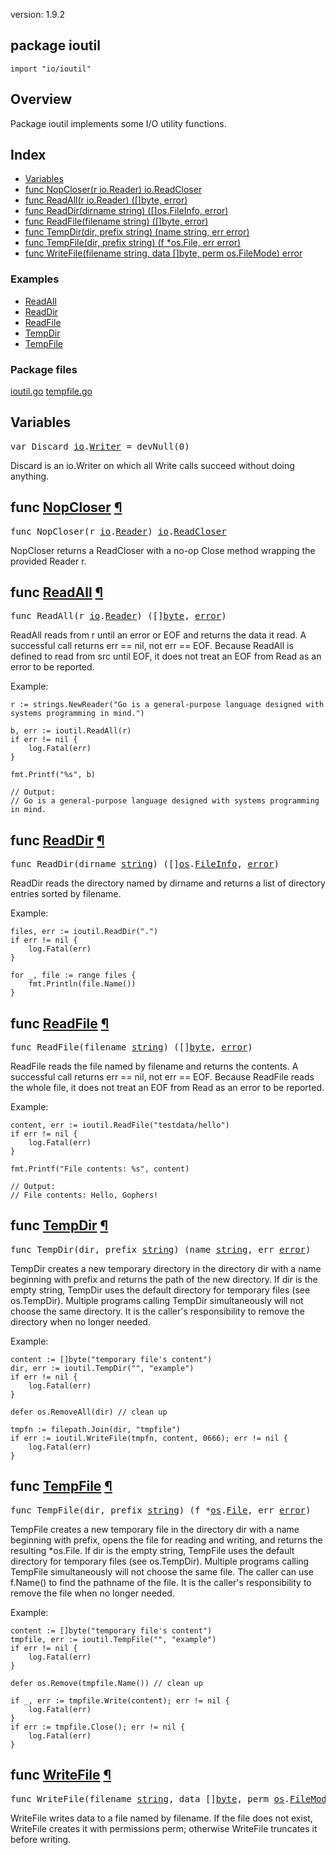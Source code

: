 version: 1.9.2
## package ioutil

  `import "io/ioutil"`

## Overview

Package ioutil implements some I/O utility functions.

## Index

- [Variables](#pkg-variables)
- [func NopCloser(r io.Reader) io.ReadCloser](#NopCloser)
- [func ReadAll(r io.Reader) ([]byte, error)](#ReadAll)
- [func ReadDir(dirname string) ([]os.FileInfo, error)](#ReadDir)
- [func ReadFile(filename string) ([]byte, error)](#ReadFile)
- [func TempDir(dir, prefix string) (name string, err error)](#TempDir)
- [func TempFile(dir, prefix string) (f *os.File, err error)](#TempFile)
- [func WriteFile(filename string, data []byte, perm os.FileMode) error](#WriteFile)

### Examples

- [ReadAll](#example_ReadAll)
- [ReadDir](#example_ReadDir)
- [ReadFile](#example_ReadFile)
- [TempDir](#example_TempDir)
- [TempFile](#example_TempFile)

### Package files
 [ioutil.go](//github.com/golang/go/blob/2ea7d3461bb41d0ae12b56ee52d43314bcdb97f9/src/io/ioutil/ioutil.go) [tempfile.go](//github.com/golang/go/blob/2ea7d3461bb41d0ae12b56ee52d43314bcdb97f9/src/io/ioutil/tempfile.go)

<h2 id="pkg-variables">Variables</h2>

<pre>var <span id="Discard">Discard</span> <a href="/io/">io</a>.<a href="/io/#Writer">Writer</a> = devNull(0)</pre>

Discard is an io.Writer on which all Write calls succeed without doing anything.

<h2 id="NopCloser">func <a href="//github.com/golang/go/blob/2ea7d3461bb41d0ae12b56ee52d43314bcdb97f9/src/io/ioutil/ioutil.go#L105">NopCloser</a>
    <a href="#NopCloser">¶</a></h2>
<pre>func NopCloser(r <a href="/io/">io</a>.<a href="/io/#Reader">Reader</a>) <a href="/io/">io</a>.<a href="/io/#ReadCloser">ReadCloser</a></pre>

NopCloser returns a ReadCloser with a no-op Close method wrapping the provided
Reader r.

<h2 id="ReadAll">func <a href="//github.com/golang/go/blob/2ea7d3461bb41d0ae12b56ee52d43314bcdb97f9/src/io/ioutil/ioutil.go#L31">ReadAll</a>
    <a href="#ReadAll">¶</a></h2>
<pre>func ReadAll(r <a href="/io/">io</a>.<a href="/io/#Reader">Reader</a>) ([]<a href="/builtin/#byte">byte</a>, <a href="/builtin/#error">error</a>)</pre>

ReadAll reads from r until an error or EOF and returns the data it read. A
successful call returns err == nil, not err == EOF. Because ReadAll is defined
to read from src until EOF, it does not treat an EOF from Read as an error to be
reported.

<a id="example_ReadAll"></a>
Example:

    r := strings.NewReader("Go is a general-purpose language designed with systems programming in mind.")

    b, err := ioutil.ReadAll(r)
    if err != nil {
        log.Fatal(err)
    }

    fmt.Printf("%s", b)

    // Output:
    // Go is a general-purpose language designed with systems programming in mind.

<h2 id="ReadDir">func <a href="//github.com/golang/go/blob/2ea7d3461bb41d0ae12b56ee52d43314bcdb97f9/src/io/ioutil/ioutil.go#L83">ReadDir</a>
    <a href="#ReadDir">¶</a></h2>
<pre>func ReadDir(dirname <a href="/builtin/#string">string</a>) ([]<a href="/os/">os</a>.<a href="/os/#FileInfo">FileInfo</a>, <a href="/builtin/#error">error</a>)</pre>

ReadDir reads the directory named by dirname and returns a list of directory
entries sorted by filename.

<a id="example_ReadDir"></a>
Example:

    files, err := ioutil.ReadDir(".")
    if err != nil {
        log.Fatal(err)
    }

    for _, file := range files {
        fmt.Println(file.Name())
    }

<h2 id="ReadFile">func <a href="//github.com/golang/go/blob/2ea7d3461bb41d0ae12b56ee52d43314bcdb97f9/src/io/ioutil/ioutil.go#L39">ReadFile</a>
    <a href="#ReadFile">¶</a></h2>
<pre>func ReadFile(filename <a href="/builtin/#string">string</a>) ([]<a href="/builtin/#byte">byte</a>, <a href="/builtin/#error">error</a>)</pre>

ReadFile reads the file named by filename and returns the contents. A successful
call returns err == nil, not err == EOF. Because ReadFile reads the whole file,
it does not treat an EOF from Read as an error to be reported.

<a id="example_ReadFile"></a>
Example:

    content, err := ioutil.ReadFile("testdata/hello")
    if err != nil {
        log.Fatal(err)
    }

    fmt.Printf("File contents: %s", content)

    // Output:
    // File contents: Hello, Gophers!

<h2 id="TempDir">func <a href="//github.com/golang/go/blob/2ea7d3461bb41d0ae12b56ee52d43314bcdb97f9/src/io/ioutil/tempfile.go#L66">TempDir</a>
    <a href="#TempDir">¶</a></h2>
<pre>func TempDir(dir, prefix <a href="/builtin/#string">string</a>) (name <a href="/builtin/#string">string</a>, err <a href="/builtin/#error">error</a>)</pre>

TempDir creates a new temporary directory in the directory dir with a name
beginning with prefix and returns the path of the new directory. If dir is the
empty string, TempDir uses the default directory for temporary files (see
os.TempDir). Multiple programs calling TempDir simultaneously will not choose
the same directory. It is the caller's responsibility to remove the directory
when no longer needed.

<a id="example_TempDir"></a>
Example:

    content := []byte("temporary file's content")
    dir, err := ioutil.TempDir("", "example")
    if err != nil {
        log.Fatal(err)
    }

    defer os.RemoveAll(dir) // clean up

    tmpfn := filepath.Join(dir, "tmpfile")
    if err := ioutil.WriteFile(tmpfn, content, 0666); err != nil {
        log.Fatal(err)
    }

<h2 id="TempFile">func <a href="//github.com/golang/go/blob/2ea7d3461bb41d0ae12b56ee52d43314bcdb97f9/src/io/ioutil/tempfile.go#L37">TempFile</a>
    <a href="#TempFile">¶</a></h2>
<pre>func TempFile(dir, prefix <a href="/builtin/#string">string</a>) (f *<a href="/os/">os</a>.<a href="/os/#File">File</a>, err <a href="/builtin/#error">error</a>)</pre>

TempFile creates a new temporary file in the directory dir with a name beginning
with prefix, opens the file for reading and writing, and returns the resulting
*os.File. If dir is the empty string, TempFile uses the default directory for
temporary files (see os.TempDir). Multiple programs calling TempFile
simultaneously will not choose the same file. The caller can use f.Name() to
find the pathname of the file. It is the caller's responsibility to remove the
file when no longer needed.

<a id="example_TempFile"></a>
Example:

    content := []byte("temporary file's content")
    tmpfile, err := ioutil.TempFile("", "example")
    if err != nil {
        log.Fatal(err)
    }

    defer os.Remove(tmpfile.Name()) // clean up

    if _, err := tmpfile.Write(content); err != nil {
        log.Fatal(err)
    }
    if err := tmpfile.Close(); err != nil {
        log.Fatal(err)
    }

<h2 id="WriteFile">func <a href="//github.com/golang/go/blob/2ea7d3461bb41d0ae12b56ee52d43314bcdb97f9/src/io/ioutil/ioutil.go#L66">WriteFile</a>
    <a href="#WriteFile">¶</a></h2>
<pre>func WriteFile(filename <a href="/builtin/#string">string</a>, data []<a href="/builtin/#byte">byte</a>, perm <a href="/os/">os</a>.<a href="/os/#FileMode">FileMode</a>) <a href="/builtin/#error">error</a></pre>

WriteFile writes data to a file named by filename. If the file does not exist,
WriteFile creates it with permissions perm; otherwise WriteFile truncates it
before writing.


